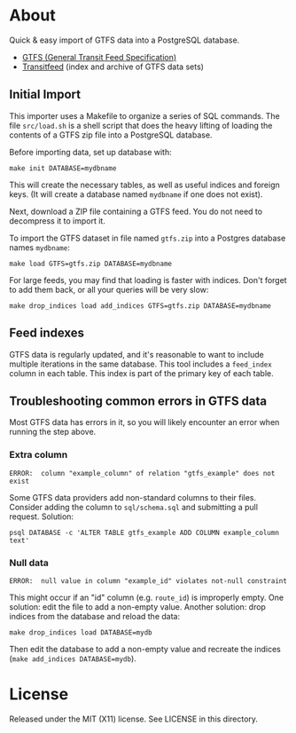 # About
Quick & easy import of GTFS data into a PostgreSQL database.

* [GTFS (General Transit Feed Specification)](http://code.google.com/transit/spec/transit_feed_specification.html)
* [Transitfeed](http://transitfeeds.com) (index and archive of GTFS data sets)

## Initial Import

This importer uses a Makefile to organize a series of SQL commands. The file `src/load.sh` is a shell script that does the heavy lifting of loading the contents of a GTFS zip file into a PostgreSQL database.

Before importing data, set up database with:
```
make init DATABASE=mydbname
```
This will create the necessary tables, as well as useful indices and foreign keys. (It will create a database named `mydbname` if one does not exist).

Next, download a ZIP file containing a GTFS feed. You do not need to decompress it to import it.

To import the GTFS dataset in file named `gtfs.zip` into a Postgres database names `mydbname`:
````
make load GTFS=gtfs.zip DATABASE=mydbname
````

For large feeds, you may find that loading is faster with indices. Don't forget to add them back, or all your queries will be very slow:
````
make drop_indices load add_indices GTFS=gtfs.zip DATABASE=mydbname
````

## Feed indexes

GTFS data is regularly updated, and it's reasonable to want to include multiple iterations in the same database. This tool includes a `feed_index` column in each table. This index is part of the primary key of each table.

## Troubleshooting common errors in GTFS data

Most GTFS data has errors in it, so you will likely encounter an error when running the step above.

### Extra column
```
ERROR:  column "example_column" of relation "gtfs_example" does not exist
```
Some GTFS data providers add non-standard columns to their files. Consider adding the column to `sql/schema.sql` and submitting a pull request.
Solution:
```
psql DATABASE -c 'ALTER TABLE gtfs_example ADD COLUMN example_column text'
```

### Null data
```
ERROR:  null value in column "example_id" violates not-null constraint
```
This might occur if an "id" column (e.g. `route_id`) is improperly empty. One solution: edit the file to add a non-empty value.
Another solution: drop indices from the database and reload the data:
```
make drop_indices load DATABASE=mydb
```
Then edit the database to add a non-empty value and recreate the indices (`make add_indices DATABASE=mydb`).

# License
Released under the MIT (X11) license. See LICENSE in this directory.
